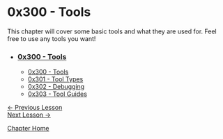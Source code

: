 # 0x300 - Tools

This chapter will cover some basic tools and what they are used for. Feel free to use any tools you want!

* ### [0x300 - Tools](0x300-Tools)
    * [0x300 - Tools](0x300-Tools.md)
    * [0x301 - Tool Types](0x301-ToolTypes.md)
    * [0x302 - Debugging](0x302-Debugging)
    * [0x303 - Tool Guides](0x303-DarkThemes)

[<- Previous Lesson](../0x200-Assembly/0x206-FinalNotes.md)  
[Next Lesson ->](0x301-ToolTypes.md)  

[Chapter Home](0x300-Tools.md)  
